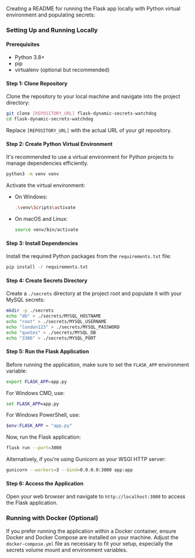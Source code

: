 Creating a README for running the Flask app locally with Python virtual environment and populating secrets:

### Setting Up and Running Locally

#### Prerequisites

- Python 3.8+
- pip
- virtualenv (optional but recommended)

#### Step 1: Clone Repository

Clone the repository to your local machine and navigate into the project directory:

```bash
git clone [REPOSITORY_URL] flask-dynamic-secrets-watchdog
cd flask-dynamic-secrets-watchdog
```

Replace `[REPOSITORY_URL]` with the actual URL of your git repository.

#### Step 2: Create Python Virtual Environment

It's recommended to use a virtual environment for Python projects to manage dependencies efficiently.

```bash
python3 -m venv venv
```

Activate the virtual environment:

- On Windows:
  ```bash
  .\venv\Scripts\activate
  ```
- On macOS and Linux:
  ```bash
  source venv/bin/activate
  ```

#### Step 3: Install Dependencies

Install the required Python packages from the `requirements.txt` file:

```bash
pip install -r requirements.txt
```

#### Step 4: Create Secrets Directory

Create a `./secrets` directory at the project root and populate it with your MySQL secrets:

```bash
mkdir -p ./secrets
echo "db" > ./secrets/MYSQL_HOSTNAME
echo "root" > ./secrets/MYSQL_USERNAME
echo "london123" > ./secrets/MYSQL_PASSWORD
echo "quotes" > ./secrets/MYSQL_DB
echo "3306" > ./secrets/MYSQL_PORT
```

#### Step 5: Run the Flask Application

Before running the application, make sure to set the `FLASK_APP` environment variable:

```bash
export FLASK_APP=app.py
```

For Windows CMD, use:

```cmd
set FLASK_APP=app.py
```

For Windows PowerShell, use:

```powershell
$env:FLASK_APP = "app.py"
```

Now, run the Flask application:

```bash
flask run --port=3000
```

Alternatively, if you're using Gunicorn as your WSGI HTTP server:

```bash
gunicorn --workers=3 --bind=0.0.0.0:3000 app:app
```

#### Step 6: Access the Application

Open your web browser and navigate to `http://localhost:3000` to access the Flask application. 

### Running with Docker (Optional)

If you prefer running the application within a Docker container, ensure Docker and Docker Compose are installed on your machine. Adjust the `docker-compose.yml` file as necessary to fit your setup, especially the secrets volume mount and environment variables.
